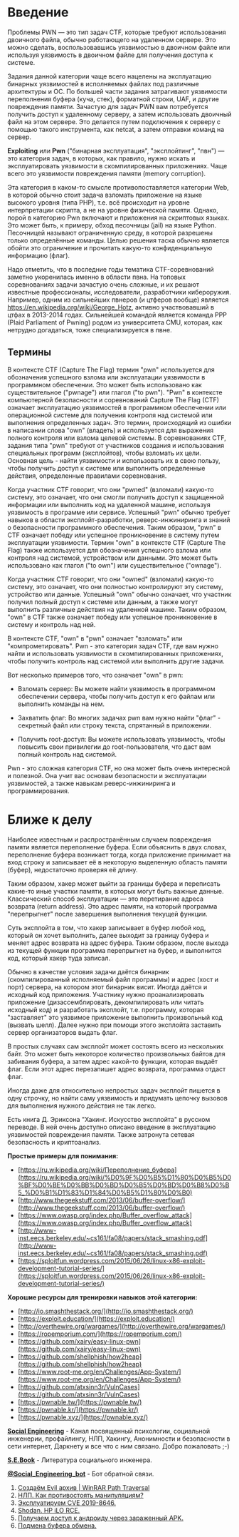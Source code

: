 
# Введение 

Проблемы PWN — это тип задач CTF, которые требуют использования двоичного файла, обычно работающего на удаленном сервере. Это можно сделать, воспользовавшись уязвимостью в двоичном файле или используя уязвимость в двоичном файле для получения доступа к системе.

Задания данной категории чаще всего нацелены на эксплуатацию бинарных уязвимостей в исполняемых файлах под различные архитектуры и ОС. По большей части задания затрагивают уязвимости переполнения буфера (куча, стек), форматной строки, UAF, и другие повреждения памяти. Зачастую для задач PWN вам потребуется получить доступ к удаленному серверу, а затем использовать двоичный файл на этом сервере. Это делается путем подключения к серверу с помощью такого инструмента, как netcat, а затем отправки команд на сервер.


**Exploiting** или **Pwn** ("бинарная эксплуатация", "эксплойтинг", "пвн") — это категория задач, в которых, как правило, нужно искать и эксплуатировать уязвимости в скомпилированных приложениях. Чаще всего это уязвимости повреждения памяти (memory corruption).

Эта категория в каком-то смысле противопоставляется категории Web, в которой обычно стоит задача взломать приложение на языке высокого уровня (типа PHP), т.е. всё происходит на уровне интерпретации скрипта, а не на уровне физической памяти. Однако, порой в категорию Pwn включают и приложения на скриптовых языках. Это может быть, к примеру, обход песочницы (jail) на языке Python. Песочницей называют ограниченную среду, в которой разрешены только определённые команды. Целью решения таска обычно является обойти это ограничение и прочитать какую-то конфиденциальную информацию (флаг).

Надо отметить, что в последние годы тематика CTF-соревнований заметно укоренилась именно в области пвна. На топовых соревнованиях задачи зачастую очень сложные, и их решают известные профессионалы, исследователи, разработчики кибероружия. Например, одним из сильнейших пвнеров (и цтферов вообще) является https://en.wikipedia.org/wiki/George_Hotz, активно участвовавший в цтфах в 2013-2014 годах. Сильнейшей командой является команда PPP (Plaid Parliament of Pwning) родом из университета CMU, которая, как нетрудно догадаться, тоже специализируется в пвне.

## Термины 

В контексте CTF (Capture The Flag) термин "pwn" используется для обозначения успешного взлома или эксплуатации уязвимости в программном обеспечении. Это может быть использовано как существительное ("pwnage") или глагол ("to pwn"). "Pwn" в контексте компьютерной безопасности и соревнований Capture The Flag (CTF) означает эксплуатацию уязвимостей в программном обеспечении или операционной системе для получения контроля над системой или выполнения определенных задач. Это термин, происходящий из ошибки в написании слова "own" (владеть) и используется для выражения полного контроля или взлома целевой системы. В соревнованиях CTF, задания типа "pwn" требуют от участников создания и использования специальных программ (эксплойтов), чтобы взломать их цели. Основная цель - найти уязвимости и использовать их в свою пользу, чтобы получить доступ к системе или выполнить определенные действия, определенные правилами соревнования. 

Когда участник CTF говорит, что они "pwned" (взломали) какую-то систему, это означает, что они смогли получить доступ к защищенной информации или выполнить код на удаленной машине, используя уязвимость в программе или сервисе. Успешный "pwn" обычно требует навыков в области эксплойт-разработки, реверс-инжиниринга и знаний о безопасности программного обеспечения.  Таким образом, "pwn" в CTF означает победу или успешное проникновение в систему путем эксплуатации уязвимости. Термин "own" в контексте CTF (Capture The Flag) также используется для обозначения успешного взлома или контроля над системой, устройством или данными. Это может быть использовано как глагол ("to own") или существительное ("ownage").

Когда участник CTF говорит, что они "owned" (взломали) какую-то систему, это означает, что они полностью контролируют эту систему, устройство или данные. Успешный "own" обычно означает, что участник получил полный доступ к системе или данным, а также могут выполнить различные действия на удаленной машине. Таким образом, "own" в CTF также означает победу или успешное проникновение в систему и контроль над ней.

В контексте CTF, "own" в "pwn" означает "взломать" или "компрометировать". Pwn - это категория задач CTF, где вам нужно найти и использовать уязвимости в скомпилированных приложениях, чтобы получить контроль над системой или выполнить другие задачи.

Вот несколько примеров того, что означает "own" в pwn:

- Взломать сервер: Вы можете найти уязвимость в программном обеспечении сервера, чтобы получить доступ к его файлам или выполнить команды на нем.

- Захватить флаг: Во многих задачах pwn вам нужно найти "флаг" - секретный файл или строку текста, спрятанный в приложении.

- Получить root-доступ: Вы можете использовать уязвимость, чтобы повысить свои привилегии до root-пользователя, что даст вам полный контроль над системой.

Pwn - это сложная категория CTF, но она может быть очень интересной и полезной. Она учит вас основам безопасности и эксплуатации уязвимостей, а также навыкам реверс-инжиниринга и программирования.


# Ближе к делу

Наиболее известным и распространённым случаем повреждения памяти является переполнение буфера. Если объяснить в двух словах, переполнение буфера возникает тогда, когда приложение принимает на вход строку и записывает её в некоторую выделенную область памяти (буфер), недостаточно проверяя её длину.

Таким образом, хакер может выйти за границы буфера и переписать какие-то иные участки памяти, в которых могут быть важные данные. Классический способ эксплуатации — это перетирание адреса возврата (return address). Это адрес памяти, на который программа "перепрыгнет" после завершения выполнения текущей функции.

Суть эксплойта в том, что хакер записывает в буфер любой код, который он хочет выполнить, далее выходит за границу буфера и меняет адрес возврата на адрес буфера. Таким образом, после выхода из текущей функции программа перепрыгнет на буфер, и выполнится код, который хакер туда записал.

Обычно в качестве условия задачи даётся бинарник (скомпилированный исполняемый файл программы) и адрес (хост и порт) сервера, на котором этот бинарник висит. Иногда даётся и исходный код приложения. Участнику нужно проанализировать приложение (дизассемблировать, декомпилировать или читать исходный код) и разработать эксплойт, т.е. программу, которая "заставляет" это уязвимое приложение выполнить произвольный код (вызвать шелл). Далее нужно при помощи этого эксплойта заставить сервер организаторов выдать флаг.

В простых случаях сам эксплойт может состоять всего из нескольких байт. Это может быть некоторое количество произвольных байтов для забивания буфера, а затем адрес какой-то функции, которая выдаёт флаг. Если этот адрес перезапишет адрес возврата, программа отдаст флаг.

Иногда даже для относительно непростых задач эксплойт пишется в одну строчку, но найти саму уязвимость и придумать цепочку вызовов для выполнения нужного действия не так легко.

Есть книга Д. Эриксона "Хакинг. Искусство эксплойта" в русском переводе. В ней очень доступно описано введение в эксплуатацию уязвимостей повреждения памяти. Также затронута сетевая безопасность и криптоанализ.

**Простые примеры для понимания:**

- [https://ru.wikipedia.org/wiki/Переполнение_буфера](https://ru.wikipedia.org/wiki/%D0%9F%D0%B5%D1%80%D0%B5%D0%BF%D0%BE%D0%BB%D0%BD%D0%B5%D0%BD%D0%B8%D0%B5_%D0%B1%D1%83%D1%84%D0%B5%D1%80%D0%B0)
- [http://www.thegeekstuff.com/2013/06/buffer-overflow/](http://www.thegeekstuff.com/2013/06/buffer-overflow/)
- [https://www.owasp.org/index.php/Buffer_overflow_attack](https://www.owasp.org/index.php/Buffer_overflow_attack)
- [http://www-inst.eecs.berkeley.edu/~cs161/fa08/papers/stack_smashing.pdf](http://www-inst.eecs.berkeley.edu/~cs161/fa08/papers/stack_smashing.pdf)
- [https://sploitfun.wordpress.com/2015/06/26/linux-x86-exploit-development-tutorial-series/](https://sploitfun.wordpress.com/2015/06/26/linux-x86-exploit-development-tutorial-series/)

**Хорошие ресурсы для тренировки навыков этой категории:**

- [http://io.smashthestack.org/](http://io.smashthestack.org/)
- [https://exploit.education/](https://exploit.education/)
- [http://overthewire.org/wargames/](http://overthewire.org/wargames/)
- [https://ropemporium.com/](https://ropemporium.com/)
- [https://github.com/xairy/easy-linux-pwn](https://github.com/xairy/easy-linux-pwn)
- [https://github.com/shellphish/how2heap](https://github.com/shellphish/how2heap)
- [https://www.root-me.org/en/Challenges/App-System/](https://www.root-me.org/en/Challenges/App-System/)
- [https://github.com/atxsinn3r/VulnCases](https://github.com/atxsinn3r/VulnCases)
- [https://pwnable.tw/](https://pwnable.tw/)
- [https://pwnable.kr/](https://pwnable.kr/)
- [https://pwnable.xyz/](https://pwnable.xyz/)



[**Social Engineering**](https://tglink.ru/Social_engineering_club) - Канал посвященный психологии, социальной инженерии, профайлингу, НЛП, Хакингу, Анонимности и безопасности в сети интернет, Даркнету и все что с ним связано. Добро пожаловать ;-)

[**S.E.Book**](https://tglink.ru/S_E_Book) - Литература социального инженера.  
  
[**@Social_Engineering_bot**](https://tglink.ru/Social_engineering_club/556) - Бот обратной связи.



1. [Создаём Evil архив | WinRAR Path Traversal](https://telegra.ph/Sozdayom-Evil-arhiv-08-18)
2. [НЛП. Как противостоять манипуляциям?](https://telegra.ph/NLP-Kak-protivostoyat-manipulyaciyam-08-17)
3. [Эксплуатируем CVE 2019-8646.](https://t.me/Social_engineering_club/616)
4. [Shodan. HP iLO RCE.](https://telegra.ph/Shodan-HP-iLO-RCE-08-15)
5. [Получаем доступ к андроиду через зараженный APK.](https://telegra.ph/Poluchaem-dostup-k-androidu-cherez-zarazhennyj-APK-08-11)
6. [Подмена буфера обмена.](https://telegra.ph/Podmena-bufera-obmena-08-10)